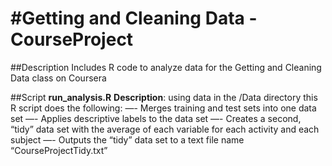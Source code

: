 #Getting and Cleaning Data - CourseProject
=========================================

##Description
Includes R code to analyze data for the Getting and Cleaning Data class on Coursera 

##Script
**run_analysis.R**
**Description**: using data in the /Data directory this R script does the following:
—- Merges training and test sets into one data set
—- Applies descriptive labels to the data set
—- Creates a second, “tidy” data set with the average of each variable for each activity and each subject
—- Outputs the “tidy” data set to a text file name “CourseProjectTidy.txt”


